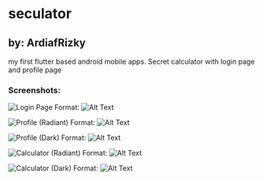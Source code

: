 # seculator
## by: ArdiafRizky

my first flutter based android mobile apps.
Secret calculator with login page and profile page

### Screenshots:

![Login Page](/screenshots/1.jpg)
Format: ![Alt Text](url)

![Profile (Radiant)](/screenshots/2.jpg)
Format: ![Alt Text](url)

![Profile (Dark)](/screenshots/3.jpg)
Format: ![Alt Text](url)

![Calculator (Radiant)](/screenshots/4.jpg)
Format: ![Alt Text](url)

![Calculator (Dark)](/screenshots/5.jpg)
Format: ![Alt Text](url)
